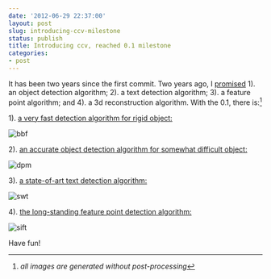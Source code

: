 ```yaml
---
date: '2012-06-29 22:37:00'
layout: post
slug: introducing-ccv-milestone
status: publish
title: Introducing ccv, reached 0.1 milestone
categories:
- post
---
```


It has been two years since the first commit. Two years ago, I [promised](/post/application-driven-philosophy/) 1). an object detection algorithm; 2). a text detection algorithm; 3). a feature point algorithm; and 4). a 3d reconstruction algorithm. With the 0.1, there is:[^1]

 1). [a very fast detection algorithm for rigid object:](/doc/doc-bbf)

 ![bbf](/photo/2012-06-29-face.png)

 2). [an accurate object detection algorithm for somewhat difficult object:](/doc/doc-dpm)

 ![dpm](/photo/2012-06-29-pedestrian.png)

 3). [a state-of-art text detection algorithm:](/doc/doc-swt)

 ![swt](/photo/2012-06-29-text.png)

 4). [the long-standing feature point detection algorithm:](/doc/doc-sift)

 ![sift](/photo/2012-06-29-sift.png)

Have fun!

[^1]: _all images are generated without post-processing_